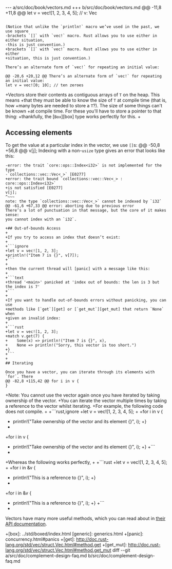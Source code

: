 --- a/src/doc/book/vectors.md
+++ b/src/doc/book/vectors.md
@@ -11,8 +11,8 @@ let v = vec![1, 2, 3, 4, 5]; // v: Vec<i32>
 ```
 
 (Notice that unlike the `println!` macro we’ve used in the past, we use square
-brackets `[]` with `vec!` macro. Rust allows you to use either in either situation,
-this is just convention.)
+brackets `[]` with `vec!` macro. Rust allows you to use either in either
+situation, this is just convention.)
 
 There’s an alternate form of `vec!` for repeating an initial value:
 
@@ -20,6 +20,12 @@ There’s an alternate form of `vec!` for repeating an initial value:
 let v = vec![0; 10]; // ten zeroes
 ```
 
+Vectors store their contents as contiguous arrays of `T` on the heap. This means
+that they must be able to know the size of `T` at compile time (that is, how
+many bytes are needed to store a `T`?). The size of some things can't be known
+at compile time. For these you'll have to store a pointer to that thing:
+thankfully, the [`Box`][box] type works perfectly for this.
+
 ## Accessing elements
 
 To get the value at a particular index in the vector, we use `[]`s:
@@ -50,8 +56,8 @@ v[j];
 Indexing with a non-`usize` type gives an error that looks like this:
 
 ```text
-error: the trait `core::ops::Index<i32>` is not implemented for the type
-`collections::vec::Vec<_>` [E0277]
+error: the trait bound `collections::vec::Vec<_> : core::ops::Index<i32>`
+is not satisfied [E0277]
 v[j];
 ^~~~
 note: the type `collections::vec::Vec<_>` cannot be indexed by `i32`
@@ -61,6 +67,33 @@ error: aborting due to previous error
 There’s a lot of punctuation in that message, but the core of it makes sense:
 you cannot index with an `i32`.
 
+## Out-of-bounds Access
+
+If you try to access an index that doesn’t exist:
+
+```ignore
+let v = vec![1, 2, 3];
+println!("Item 7 is {}", v[7]);
+```
+
+then the current thread will [panic] with a message like this:
+
+```text
+thread '<main>' panicked at 'index out of bounds: the len is 3 but the index is 7'
+```
+
+If you want to handle out-of-bounds errors without panicking, you can use
+methods like [`get`][get] or [`get_mut`][get_mut] that return `None` when
+given an invalid index:
+
+```rust
+let v = vec![1, 2, 3];
+match v.get(7) {
+    Some(x) => println!("Item 7 is {}", x),
+    None => println!("Sorry, this vector is too short.")
+}
+```
+
 ## Iterating
 
 Once you have a vector, you can iterate through its elements with `for`. There
@@ -82,8 +115,42 @@ for i in v {
 }
 ```
 
+Note: You cannot use the vector again once you have iterated by taking ownership of the vector.
+You can iterate the vector multiple times by taking a reference to the vector whilst iterating.
+For example, the following code does not compile.
+
+```rust,ignore
+let v = vec![1, 2, 3, 4, 5];
+
+for i in v {
+    println!("Take ownership of the vector and its element {}", i);
+}
+
+for i in v {
+    println!("Take ownership of the vector and its element {}", i);
+}
+```
+
+Whereas the following works perfectly,
+
+```rust
+let v = vec![1, 2, 3, 4, 5];
+
+for i in &v {
+    println!("This is a reference to {}", i);
+}
+
+for i in &v {
+    println!("This is a reference to {}", i);
+}
+```
+
 Vectors have many more useful methods, which you can read about in [their
 API documentation][vec].
 
 [vec]: ../std/vec/index.html
+[box]: ../std/boxed/index.html
 [generic]: generics.html
+[panic]: concurrency.html#panics
+[get]: http://doc.rust-lang.org/std/vec/struct.Vec.html#method.get
+[get_mut]: http://doc.rust-lang.org/std/vec/struct.Vec.html#method.get_mut
diff --git a/src/doc/complement-design-faq.md b/src/doc/complement-design-faq.md
